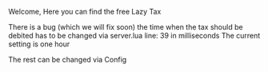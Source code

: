 Welcome,
Here you can find the free Lazy Tax

There is a bug (which we will fix soon) the time when the tax should be debited has to be changed via server.lua
line: 39 in milliseconds 
The current setting is one hour

The rest can be changed via Config
